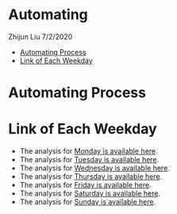 Automating
================
Zhijun Liu
7/2/2020


  - [Automating Process](#automating-process)
  - [Link of Each Weekday](#link-of-each-weekday)


# Automating Process

# Link of Each Weekday

  - The analysis for [Monday is available here](monday.md).
  - The analysis for [Tuesday is available here](tuesday.md).
  - The analysis for [Wednesday is available here](wednesday.md).
  - The analysis for [Thursday is available here](thursday.md).
  - The analysis for [Friday is available here](friday.md).
  - The analysis for [Saturday is available here](saturday.md).
  - The analysis for [Sunday is available here](sunday.md).
